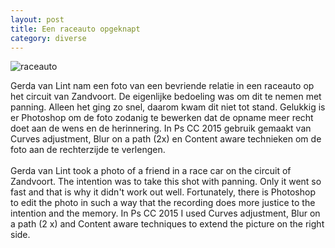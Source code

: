 ```yaml
---
layout: post
title: Een raceauto opgeknapt
category: diverse
---
```


![raceauto]({{site.baseurl}}/images/raceauto-b-a.jpg)

Gerda van Lint nam een foto van een bevriende relatie in een raceauto op het circuit van Zandvoort. De eigenlijke bedoeling was om dit te nemen met panning. Alleen het ging zo snel, daarom kwam dit niet tot stand. Gelukkig is er Photoshop om de foto zodanig te bewerken dat de opname meer recht doet aan de wens en de herinnering. In Ps CC 2015 gebruik gemaakt van Curves adjustment, Blur on a path (2x) en Content aware technieken om de foto aan de rechterzijde te verlengen.
<br><br>
Gerda van Lint took a photo of a friend in a race car on the circuit of Zandvoort. The intention was to take this shot with panning. Only it went so fast and that is why it didn't work out well. Fortunately, there is Photoshop to edit the photo in such a way that the recording does more justice to the intention and the memory. In Ps CC 2015 I used Curves adjustment, Blur on a path (2 x) and Content aware techniques to extend the picture on the right side.
